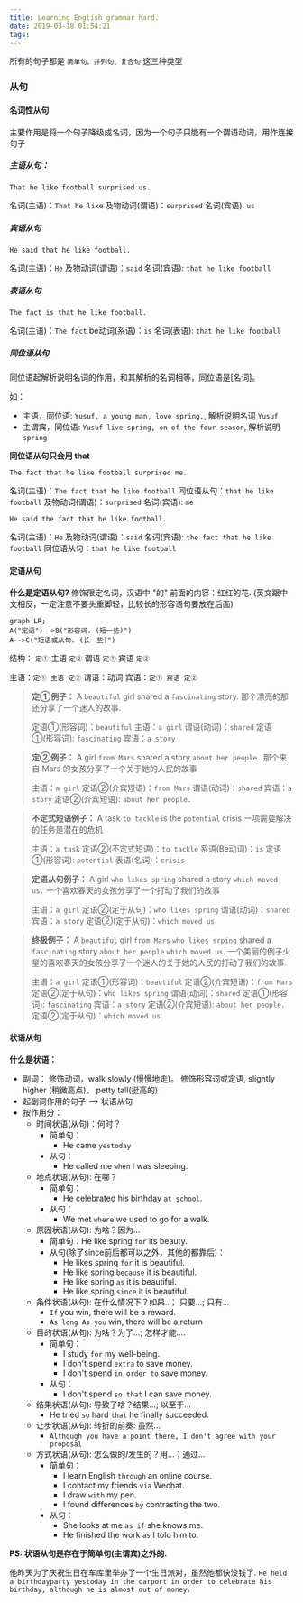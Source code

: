 ```yaml
---
title: Learning English grammar hard.
date: 2019-03-18 01:54:21
tags:
---
```


所有的句子都是 `简单句、并列句、复合句` 这三种类型


### 从句
#### 名词性从句

主要作用是将一个句子降级成名词，因为一个句子只能有一个谓语动词，用作连接句子

##### 主语从句：

`That he like football surprised us.`

名词(主语)：`That he like` 
及物动词(谓语)：`surprised`
名词(宾语): `us`

##### 宾语从句

`He said that he like football.`

名词(主语)：`He` 
及物动词(谓语)：`said`
名词(宾语): `that he like football`

##### 表语从句

`The fact is that he like football.`

名词(主语)：`The fact` 
be动词(系语)：`is`
名词(表语): `that he like football`

##### 同位语从句

同位语起解析说明名词的作用，和其解析的名词相等，同位语是[名词]。

如：

* 主语，同位语: `Yusuf, a young man, love spring.`, 解析说明名词 `Yusuf`
* 主谓宾，同位语: `Yusuf live spring, on of the four season`, 解析说明`spring`

**同位语从句只会用 that**

`The fact that he like football surprised me.`

名词(主语)：`The fact that he like football`
同位语从句：`that he like football` 
及物动词(谓语)：`surprised`
名词(宾语): `me`

`He said the fact that he like football.`

名词(主语)：`He`
及物动词(谓语)：`said`
名词(宾语): `the fact that he like football`
同位语从句：`that he like football` 

#### 定语从句
**什么是定语从句?**
修饰限定名词，汉语中 "的" 前面的内容：红红的花. (英文跟中文相反，一定注意不要头重脚轻，比较长的形容语句要放在后面)

```mermaid
graph LR;
A("定语")-->B("形容词. (短一些)")
A-->C("短语或从句. (长一些)")
```

结构：
`定①` 主语 `定②` 谓语 `定①` 宾语 `定②`

主语：`定① 主语 定②`
谓语：动词
宾语：`定① 宾语 定②`

>**定①例子：**
> A `beautiful` girl shared a `fascinating` story.
>那个漂亮的那还分享了一个迷人的故事.
>
>定语①(形容词)：`beautiful`
>主语：`a girl`
>谓语(动词)：`shared`
>定语①(形容词): `fascinating`
>宾语：`a story`

>**定②例子：**
> A girl `from Mars` shared a story `about her people.`
>那个来自 Mars 的女孩分享了一个关于她的人民的故事
>
>主语：`a girl`
>定语②(介宾短语)：`from Mars`
>谓语(动词)：`shared`
>宾语：`a story`
>定语②(介宾短语): `about her people.`

>**不定式短语例子：**
> A task `to tackle` is the `potential` crisis
>一项需要解决的任务是潜在的危机
>
>主语：`a task`
>定语②(不定式短语)：`to tackle`
>系语(Be动词)：`is`
>定语①(形容词): `potential`
>表语(名词)：`crisis`

>**定语从句例子：**
> A girl `who likes spring` shared a story `which moved us.`
>一个喜欢春天的女孩分享了一个打动了我们的故事
>
>主语：`a girl`
>定语②(定于从句)：`who likes spring`
>谓语(动词)：`shared`
>宾语：`a story`
>定语②(定于从句)：`which moved us`

>**终极例子：**
> A `beautiful` girl `from Mars` `who likes srping` shared a `fascinating` story `about her people` `which moved us`.
>一个美丽的例子火星的喜欢春天的女孩分享了一个迷人的关于她的人民的打动了我们的故事.
>
>主语：`a girl`
>定语①(形容词)：`beautiful`
>定语②(介宾短语)：`from Mars`
>定语②(定于从句)：`who likes spring`
>谓语(动词)：`shared`
>定语①(形容词): `fascinating`
>宾语：`a story`
>定语②(介宾短语): `about her people.`
>定语②(定于从句)：`which moved us`


#### 状语从句
**什么是状语：**

* 副词： 修饰动词，walk slowly (慢慢地走)。 修饰形容词或定语, slightly higher (稍微高点)、 petty tall(挺高的)
* 起副词作用的句子 --> 状语从句
* 按作用分：
  * 时间状语(从句)：何时？ 
    * 简单句：
      * He came `yestoday`
    * 从句：
      * He called me `when` I was sleeping.
  * 地点状语(从句): 在哪？ 
    * 简单句：
      * He celebrated his birthday `at school`.
    * 从句：
      * We met `where` we used to go for a walk.
  * 原因状语(从句): 为啥？因为... 
    * 简单句：He like spring `for` its beauty. 
    * 从句(除了since前后都可以之外，其他的都靠后)：
      * He likes spring `for` it is beautiful. 
      * He like spring `because` it is beautiful. 
      * He like spring `as` it is beautiful. 
      * He like spring `since` it is beautiful. 
  * 条件状语(从句): 在什么情况下？如果..； 只要...; 只有... 
    * `If` you win, there will be a reward. 
    * `As long As you` win, there will be a return
  * 目的状语(从句): 为啥？为了...; 怎样才能.... 
    * 简单句：
      * I study `for` my well-being. 
      * I don't spend `extra` to save money.
      * I don't spend `in order to` save money.
    * 从句： 
      * I don't spend `so that` I can save money.
  * 结果状语(从句): 导致了啥？结果...; 以至于...
    * He tried `so` hard `that` he finally succeeded.
  * 让步状语(从句): 转折的前奏: 虽然...
    * `Although you have a point there, I don't agree with your proposal`
  * 方式状语(从句): 怎么做的/发生的？用...；通过...
    * 简单句：
      * I learn English `through` an online course.
      * I contact my friends `via` Wechat.
      * I draw `with` my pen.
      * I found differences `by` contrasting the two.
    * 从句：
      * She looks at me `as if` she knows me.
      * He finished the work `as` I told him to.

**PS: 状语从句是存在于简单句(主谓宾)之外的.**

他昨天为了庆祝生日在车库里举办了一个生日派对，虽然他都快没钱了.
`He held a birthdayparty yestoday in the carport in order to celebrate his birthday, although he is almost out of money.`

